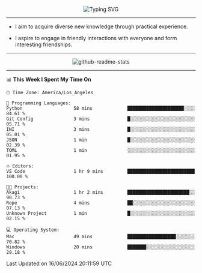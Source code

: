 <p align="center">
  <img src="https://readme-typing-svg.demolab.com?font=Fira+Code&weight=500&size=32&duration=2500&pause=1600&center=true&vCenter=true&random=false&width=1024&height=64&lines=Hi+there+%F0%9F%91%8B;I'm+delighted+you+could+make+it+here+%F0%9F%8E%89;I'm+Harry%2C+a+college+student+still+finding+my+way" alt="Typing SVG" />
</p>


---


- I aim to acquire diverse new knowledge through practical experience.

- I aspire to engage in friendly interactions with everyone and form interesting friendships.


---


<p align="center">
  <img src="https://github-readme-stats.vercel.app/api?username=Harry-Jing&show_icons=true" alt="github-readme-stats"/>
</p>


---

<!--START_SECTION:waka-->
📊 **This Week I Spent My Time On** 

```text
🕑︎ Time Zone: America/Los_Angeles

💬 Programming Languages: 
Python                   58 mins             █████████████████████░░░░   84.61 % 
Git Config               3 mins              █░░░░░░░░░░░░░░░░░░░░░░░░   05.71 % 
INI                      3 mins              █░░░░░░░░░░░░░░░░░░░░░░░░   05.01 % 
JSON                     1 min               █░░░░░░░░░░░░░░░░░░░░░░░░   02.39 % 
TOML                     1 min               ░░░░░░░░░░░░░░░░░░░░░░░░░   01.95 % 

🔥 Editors: 
VS Code                  1 hr 9 mins         █████████████████████████   100.00 % 

🐱‍💻 Projects: 
Akagi                    1 hr 2 mins         ███████████████████████░░   90.73 % 
Rope                     4 mins              ██░░░░░░░░░░░░░░░░░░░░░░░   07.13 % 
Unknown Project          1 min               █░░░░░░░░░░░░░░░░░░░░░░░░   02.15 % 

💻 Operating System: 
Mac                      49 mins             ██████████████████░░░░░░░   70.82 % 
Windows                  20 mins             ███████░░░░░░░░░░░░░░░░░░   29.18 % 
```


 Last Updated on 16/06/2024 20:11:59 UTC
<!--END_SECTION:waka-->
